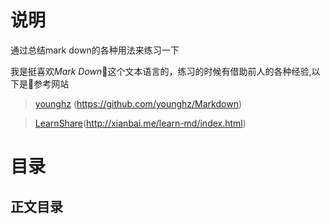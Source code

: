 # **说明**
通过总结mark down的各种用法来练习一下<br>

我是挺喜欢*Mark Down*这个文本语言的，练习的时候有借助前人的各种经验,以下是参考网站<br>
>[younghz](https://github.com/younghz/Markdown)
(<https://github.com/younghz/Markdown>)

>[LearnShare](http://xianbai.me/learn-md/index.html)(<http://xianbai.me/learn-md/index.html>)

# **目录**
## 正文目录




 